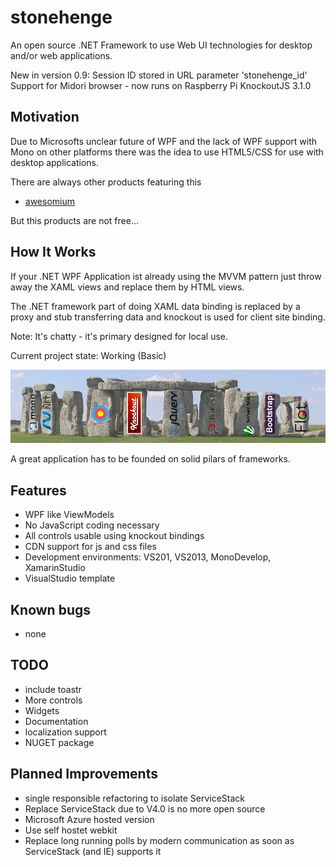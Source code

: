 stonehenge
==========
An open source .NET Framework to use Web UI technologies for desktop and/or web applications.

New in version 0.9: Session ID stored in URL parameter 'stonehenge_id' 
                    Support for Midori browser - now runs on Raspberry Pi
                    KnockoutJS 3.1.0

Motivation
----------
Due to Microsofts unclear future of WPF and the lack of WPF support
with Mono on other platforms there was the idea to use HTML5/CSS for
use with desktop applications.

There are always other products featuring this
* [awesomium](http://awesomium.com/)

But this products are not free...

How It Works
------------
If your .NET WPF Application ist already using the MVVM pattern
just throw away the XAML views and replace them by HTML views.

The .NET framework part of doing XAML data binding is
replaced by a proxy and stub transferring data and knockout is used for client site binding.

Note: It's chatty - it's primary designed for local use.

Current project state: Working (Basic)

![image](Stonehenge.png)

A great application has to be founded on solid pilars of frameworks.

Features
--------
* WPF like ViewModels
* No JavaScript coding necessary
* All controls usable using knockout bindings
* CDN support for js and css files
* Development environments: VS201, VS2013, MonoDevelop, XamarinStudio
* VisualStudio template

Known bugs
----------
* none

TODO
----
* include toastr
* More controls
* Widgets
* Documentation
* localization support
* NUGET package

Planned Improvements
--------------------
* single responsible refactoring to isolate ServiceStack
* Replace ServiceStack due to V4.0 is no more open source
* Microsoft Azure hosted version
* Use self hostet webkit
* Replace long running polls by modern communication
    as soon as ServiceStack (and IE) supports it


